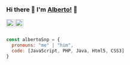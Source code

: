 ### Hi there 👋 I'm [Alberto!](https://albertosnp.github.io) 👋

<a href="https://twitter.com/albertosnp">
  <img align="left" alt="Albertosnp | Twitter" width="21px" src="https://raw.githubusercontent.com/anuraghazra/anuraghazra/master/assets/twitter.svg" />
</a>
<a href="https://discord.gg/u7An6akH">
  <img align="left" alt="Albertosnp's Discord" width="21px" src="https://raw.githubusercontent.com/anuraghazra/anuraghazra/master/assets/discord-round.svg" />
</a>

<br />
<br />

```js
const albertoSnp = {
  pronouns: "me" | "him",
  code: [JavaScript, PHP, Java, Html5, CSS3]
}
```


<!--
**Albertosnp/albertosnp** is a ✨ _special_ ✨ repository because its `README.md` (this file) appears on your GitHub profile.

Here are some ideas to get you started:

- 🔭 I’m currently working on ...
- 🌱 I’m currently learning ...
- 👯 I’m looking to collaborate on ...
- 🤔 I’m looking for help with ...
- 💬 Ask me about ...
- 📫 How to reach me: ...
- 😄 Pronouns: ...
- ⚡ Fun fact: ...
-->
